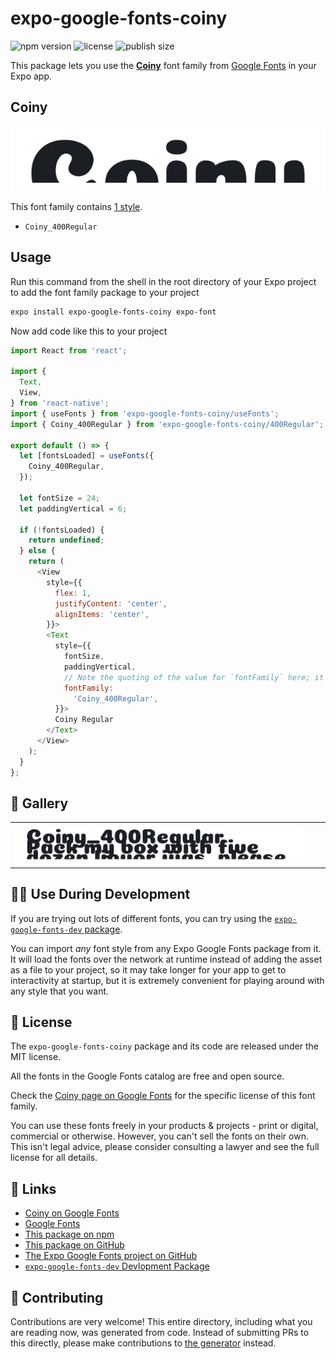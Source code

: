 # expo-google-fonts-coiny

![npm version](https://flat.badgen.net/npm/v/expo-google-fonts-coiny)
![license](https://flat.badgen.net/github/license/expo/google-fonts)
![publish size](https://flat.badgen.net/packagephobia/install/expo-google-fonts-coiny)

This package lets you use the [**Coiny**](https://fonts.google.com/specimen/Coiny) font family from [Google Fonts](https://fonts.google.com/) in your Expo app.

## Coiny

![Coiny](./font-family.png)

This font family contains [1 style](#-gallery).

- `Coiny_400Regular`

## Usage

Run this command from the shell in the root directory of your Expo project to add the font family package to your project
```sh
expo install expo-google-fonts-coiny expo-font
```

Now add code like this to your project
```js
import React from 'react';

import {
  Text,
  View,
} from 'react-native';
import { useFonts } from 'expo-google-fonts-coiny/useFonts';
import { Coiny_400Regular } from 'expo-google-fonts-coiny/400Regular';

export default () => {
  let [fontsLoaded] = useFonts({
    Coiny_400Regular,
  });

  let fontSize = 24;
  let paddingVertical = 6;

  if (!fontsLoaded) {
    return undefined;
  } else {
    return (
      <View
        style={{
          flex: 1,
          justifyContent: 'center',
          alignItems: 'center',
        }}>
        <Text
          style={{
            fontSize,
            paddingVertical,
            // Note the quoting of the value for `fontFamily` here; it expects a string!
            fontFamily:
              'Coiny_400Regular',
          }}>
          Coiny Regular
        </Text>
      </View>
    );
  }
};

```

## 🔡 Gallery


||||
|-|-|-|
|![Coiny_400Regular](.//400Regular/Coiny_400Regular.ttf.png)||||


## 👩‍💻 Use During Development

If you are trying out lots of different fonts, you can try using the [`expo-google-fonts-dev` package](https://github.com/freeboub/google-fonts/tree/master/font-packages/dev#readme).

You can import *any* font style from any Expo Google Fonts package from it. It will load the fonts
over the network at runtime instead of adding the asset as a file to your project, so it may take longer
for your app to get to interactivity at startup, but it is extremely convenient
for playing around with any style that you want.

## 📖 License

The `expo-google-fonts-coiny` package and its code are released under the MIT license.

All the fonts in the Google Fonts catalog are free and open source.

Check the [Coiny page on Google Fonts](https://fonts.google.com/specimen/Coiny) for the specific license of this font family.

You can use these fonts freely in your products & projects - print or digital, commercial or otherwise. However, you can't sell the fonts on their own. This isn't legal advice, please consider consulting a lawyer and see the full license for all details.

## 🔗 Links

- [Coiny on Google Fonts](https://fonts.google.com/specimen/Coiny)
- [Google Fonts](https://fonts.google.com/)
- [This package on npm](https://www.npmjs.com/package/expo-google-fonts-coiny)
- [This package on GitHub](https://github.com/freeboub/google-fonts/tree/master/font-packages/coiny)
- [The Expo Google Fonts project on GitHub](https://github.com/freeboub/google-fonts)
- [`expo-google-fonts-dev` Devlopment Package](https://github.com/freeboub/google-fonts/tree/master/font-packages/dev)

## 🤝 Contributing

Contributions are very welcome! This entire directory, including what you are reading now, was generated from code. Instead of submitting PRs to this directly, please make contributions to [the generator](https://github.com/freeboub/google-fonts/tree/master/packages/generator) instead.
